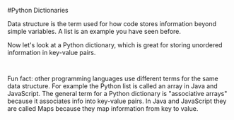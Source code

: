 #Python Dictionaries

Data structure is the term used for how code stores information beyond simple variables. A list is an example you have seen before.

Now let's look at a Python dictionary, which is great for storing unordered information in key-value pairs.

```


```


Fun fact: other programming languages use different terms for the same data structure. For example the Python list is called an array in Java and JavaScript. The general term for a Python dictionary is "associative arrays" because it associates info into key-value pairs. In Java and JavaScript they are called Maps because they map information from key to value.
